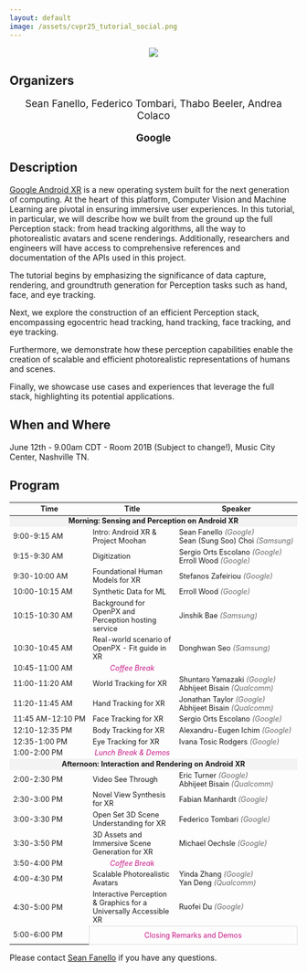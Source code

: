 ```yaml
---
layout: default
image: /assets/cvpr25_tutorial_social.png
---
```


<p style="text-align:center"><img src="https://www.seanfanello.it/wp-content/uploads/2025/05/cvpr25_tutorial.png"/></p>

## Organizers
<p style="text-align: center; font-size: 125%;"> Sean Fanello, Federico Tombari, Thabo Beeler, Andrea Colaco
</p>
<p style="text-align: center; font-size: 125%;"> <b> Google </b> </p>

## Description
[Google Android XR](https://blog.google/products/android/android-xr/) is a new operating system built for the next generation of computing. At the heart of this platform, Computer Vision and Machine Learning are pivotal in ensuring immersive user experiences. In this tutorial, in particular, we will describe how we built from the ground up the full Perception stack: from head tracking algorithms, all the way to photorealistic avatars and scene renderings. Additionally, researchers and engineers will have access to comprehensive references and documentation of the APIs used in this project.

The tutorial begins by emphasizing the significance of data capture, rendering, and groundtruth generation for Perception tasks such as hand, face, and eye tracking.

Next, we explore the construction of an efficient Perception stack, encompassing egocentric head tracking, hand tracking, face tracking, and eye tracking.

Furthermore, we demonstrate how these perception capabilities enable the creation of scalable and efficient photorealistic representations of humans and scenes.

Finally, we showcase use cases and experiences that leverage the full stack, highlighting its potential applications.


## When and Where
June 12th - 9.00am CDT - Room 201B (Subject to change!), Music City Center, Nashville TN.


## Program

<table style="font-size: 90%; width: 100%;">
  <thead>
    <tr>
      <th style="width: 15%;">Time</th>
      <th style="width: 45%;">Title</th>
      <th style="width: 40%;">Speaker</th>
    </tr>
  </thead>
  <tbody>
    <tr>
      <td colspan="3" style="text-align: center; background-color: #f3f3f3;"><span style="white-space: nowrap;"><strong>Morning: Sensing and Perception on Android XR</strong></span></td>
    </tr>
    <tr>
      <td><span style="white-space: nowrap;">9:00-9:15 AM</span></td>
      <td>Intro: Android XR &amp; Project Moohan</td>
      <td><span style="white-space: nowrap;">Sean Fanello <span style="color: #666; font-style: italic;">(Google)</span></span><br><span style="white-space: nowrap;">Sean (Sung Soo) Choi <span style="color: #666; font-style: italic;">(Samsung)</span></span></td>
    </tr>
    <tr>
      <td><span style="white-space: nowrap;">9:15-9:30 AM</span></td>
      <td>Digitization</td>
      <td><span style="white-space: nowrap;">Sergio Orts Escolano <span style="color: #666; font-style: italic;">(Google)</span></span><br><span style="white-space: nowrap;">Erroll Wood <span style="color: #666; font-style: italic;">(Google)</span></span></td>
    </tr>
    <tr>
      <td><span style="white-space: nowrap;">9:30-10:00 AM</span></td>
      <td>Foundational Human Models for XR</td>
      <td><span style="white-space: nowrap;">Stefanos Zafeiriou <span style="color: #666; font-style: italic;">(Google)</span></span></td>
    </tr>
    <tr>
      <td><span style="white-space: nowrap;">10:00-10:15 AM</span></td>
      <td>Synthetic Data for ML</td>
      <td><span style="white-space: nowrap;">Erroll Wood <span style="color: #666; font-style: italic;">(Google)</span></span></td>
    </tr>
    <tr>
      <td><span style="white-space: nowrap;">10:15-10:30 AM</span></td>
      <td>Background for OpenPX and Perception hosting service</td>
      <td><span style="white-space: nowrap;">Jinshik Bae <span style="color: #666; font-style: italic;">(Samsung)</span></span></td>
    </tr>
    <tr>
      <td><span style="white-space: nowrap;">10:30-10:45 AM</span></td>
      <td>Real-world scenario of OpenPX - Fit guide in XR</td>
      <td><span style="white-space: nowrap;">Donghwan Seo <span style="color: #666; font-style: italic;">(Samsung)</span></span></td>
    </tr>
    <tr>
      <td><span style="white-space: nowrap;">10:45-11:00 AM</span></td>
      <td style="text-align: center;"><span style="color: mediumvioletred;"><em>Coffee Break</em></span></td>
      <td></td>
    </tr>
    <tr>
      <td><span style="white-space: nowrap;">11:00-11:20 AM</span></td>
      <td>World Tracking for XR</td>
      <td><span style="white-space: nowrap;">Shuntaro Yamazaki <span style="color: #666; font-style: italic;">(Google)</span></span><br><span style="white-space: nowrap;">Abhijeet Bisain <span style="color: #666; font-style: italic;">(Qualcomm)</span></span></td>
    </tr>
    <tr>
      <td><span style="white-space: nowrap;">11:20-11:45 AM</span></td>
      <td>Hand Tracking for XR</td>
      <td><span style="white-space: nowrap;">Jonathan Taylor <span style="color: #666; font-style: italic;">(Google)</span></span><br><span style="white-space: nowrap;">Abhijeet Bisain <span style="color: #666; font-style: italic;">(Qualcomm)</span></span></td>
    </tr>
    <tr>
      <td><span style="white-space: nowrap;">11:45 AM-12:10 PM</span></td>
      <td>Face Tracking for XR</td>
      <td><span style="white-space: nowrap;">Sergio Orts Escolano <span style="color: #666; font-style: italic;">(Google)</span></span></td>
    </tr>
    <tr>
      <td><span style="white-space: nowrap;">12:10-12:35 PM</span></td>
      <td>Body Tracking for XR</td>
      <td><span style="white-space: nowrap;">Alexandru-Eugen Ichim <span style="color: #666; font-style: italic;">(Google)</span></span></td>
    </tr>
    <tr>
      <td><span style="white-space: nowrap;">12:35-1:00 PM</span></td>
      <td>Eye Tracking for XR</td>
      <td><span style="white-space: nowrap;">Ivana Tosic Rodgers <span style="color: #666; font-style: italic;">(Google)</span></span></td>
    </tr>
    <tr>
      <td><span style="white-space: nowrap;">1:00-2:00 PM</span></td>
      <td style="text-align: center;"><span style="color: mediumvioletred;"><em>Lunch Break & Demos</em></span></td>
      <td></td>
    </tr>
    <tr>
      <td colspan="3" style="text-align: center; background-color: #f3f3f3;"><span style="white-space: nowrap;"><strong>Afternoon: Interaction and Rendering on Android XR</strong></span></td>
    </tr>
    <tr>
      <td><span style="white-space: nowrap;">2:00-2:30 PM</span></td>
      <td>Video See Through</td>
      <td><span style="white-space: nowrap;">Eric Turner <span style="color: #666; font-style: italic;">(Google)</span></span><br><span style="white-space: nowrap;">Abhijeet Bisain <span style="color: #666; font-style: italic;">(Qualcomm)</span></span></td>
    </tr>
    <tr>
      <td><span style="white-space: nowrap;">2:30-3:00 PM</span></td>
      <td>Novel View Synthesis for XR</td>
      <td><span style="white-space: nowrap;">Fabian Manhardt <span style="color: #666; font-style: italic;">(Google)</span></span></td>
    </tr>
    <tr>
      <td><span style="white-space: nowrap;">3:00-3:30 PM</span></td>
      <td>Open Set 3D Scene Understanding for XR</td>
      <td><span style="white-space: nowrap;">Federico Tombari <span style="color: #666; font-style: italic;">(Google)</span></span></td>
    </tr>
    <tr>
      <td><span style="white-space: nowrap;">3:30-3:50 PM</span></td>
      <td>3D Assets and Immersive Scene Generation for XR</td>
      <td><span style="white-space: nowrap;">Michael Oechsle <span style="color: #666; font-style: italic;">(Google)</span></span></td>
    </tr>
    <tr>
      <td><span style="white-space: nowrap;">3:50-4:00 PM</span></td>
      <td style="text-align: center;"><span style="color: mediumvioletred;"><em>Coffee Break</em></span></td>
      <td></td>
    </tr>
    <tr>
      <td><span style="white-space: nowrap;">4:00-4:30 PM</span></td>
      <td>Scalable Photorealistic Avatars</td>
      <td><span style="white-space: nowrap;">Yinda Zhang <span style="color: #666; font-style: italic;">(Google)</span></span><br><span style="white-space: nowrap;">Yan Deng <span style="color: #666; font-style: italic;">(Qualcomm)</span></span></td>
    </tr>
    <tr>
      <td><span style="white-space: nowrap;">4:30-5:00 PM</span></td>
      <td>Interactive Perception &amp; Graphics for a Universally Accessible XR</td>
      <td><span style="white-space: nowrap;">Ruofei Du <span style="color: #666; font-style: italic;">(Google)</span></span></td>
    </tr>
    <tr>
      <td><span style="white-space: nowrap;">5:00-6:00 PM</span></td>
      <td colspan="2" style="text-align: center; border: 1px solid #ddd; padding: 8px;"><span style="color: mediumvioletred;">Closing Remarks and Demos</span></td>
    </tr>
  </tbody>
</table>

Please contact [Sean Fanello](mailto:seanfa@google.com) if you have any questions.
